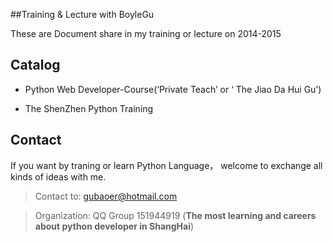 ##Training & Lecture with BoyleGu

These are Document share in my training or lecture on 2014-2015

## Catalog

- Python Web Developer-Course(‘Private Teach’ or ‘ The Jiao Da Hui Gu’)

- The ShenZhen Python Training 

## Contact

If you want by traning or learn Python Language， welcome to exchange all kinds of ideas with me.

> Contact to: gubaoer@hotmail.com

> Organization: QQ Group 151944919 
> (**The most learning and careers about python developer in ShangHai**)
